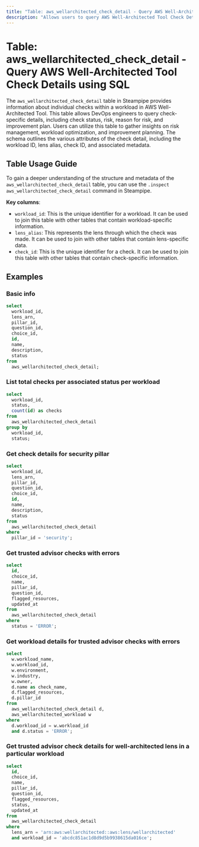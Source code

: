 ```yaml
---
title: "Table: aws_wellarchitected_check_detail - Query AWS Well-Architected Tool Check Details using SQL"
description: "Allows users to query AWS Well-Architected Tool Check Details for information on individual checks within a workload. The table provides data on the check status, risk, reason for risk, improvement plan, and other related details."
---
```


# Table: aws_wellarchitected_check_detail - Query AWS Well-Architected Tool Check Details using SQL

The `aws_wellarchitected_check_detail` table in Steampipe provides information about individual checks within a workload in AWS Well-Architected Tool. This table allows DevOps engineers to query check-specific details, including check status, risk, reason for risk, and improvement plan. Users can utilize this table to gather insights on risk management, workload optimization, and improvement planning. The schema outlines the various attributes of the check detail, including the workload ID, lens alias, check ID, and associated metadata.

## Table Usage Guide

To gain a deeper understanding of the structure and metadata of the `aws_wellarchitected_check_detail` table, you can use the `.inspect aws_wellarchitected_check_detail` command in Steampipe.

**Key columns**:

- `workload_id`: This is the unique identifier for a workload. It can be used to join this table with other tables that contain workload-specific information.
- `lens_alias`: This represents the lens through which the check was made. It can be used to join with other tables that contain lens-specific data.
- `check_id`: This is the unique identifier for a check. It can be used to join this table with other tables that contain check-specific information.

## Examples

### Basic info

```sql
select
  workload_id,
  lens_arn,
  pillar_id,
  question_id,
  choice_id,
  id,
  name,
  description,
  status
from
  aws_wellarchitected_check_detail;
```

### List total checks per associated status per workload

```sql
select
  workload_id,
  status,
  count(id) as checks
from
  aws_wellarchitected_check_detail
group by
  workload_id,
  status;
```

### Get check details for security pillar

```sql
select
  workload_id,
  lens_arn,
  pillar_id,
  question_id,
  choice_id,
  id,
  name,
  description,
  status
from
  aws_wellarchitected_check_detail
where 
  pillar_id = 'security';
```

### Get trusted advisor checks with errors

```sql
select
  id,
  choice_id,
  name,
  pillar_id,
  question_id,
  flagged_resources,
  updated_at
from
  aws_wellarchitected_check_detail
where 
  status = 'ERROR';
```

### Get workload details for trusted advisor checks with errors

```sql
select
  w.workload_name,
  w.workload_id,
  w.environment,
  w.industry,
  w.owner,
  d.name as check_name,
  d.flagged_resources,
  d.pillar_id
from
  aws_wellarchitected_check_detail d,
  aws_wellarchitected_workload w
where
  d.workload_id = w.workload_id
  and d.status = 'ERROR';
```

### Get trusted advisor check details for well-architected lens in a particular workload

```sql
select
  id,
  choice_id,
  name,
  pillar_id,
  question_id,
  flagged_resources,
  status,
  updated_at
from
  aws_wellarchitected_check_detail
where
  lens_arn = 'arn:aws:wellarchitected::aws:lens/wellarchitected'
  and workload_id = 'abcdc851ac1d8d9d5b9938615da016ce';
```